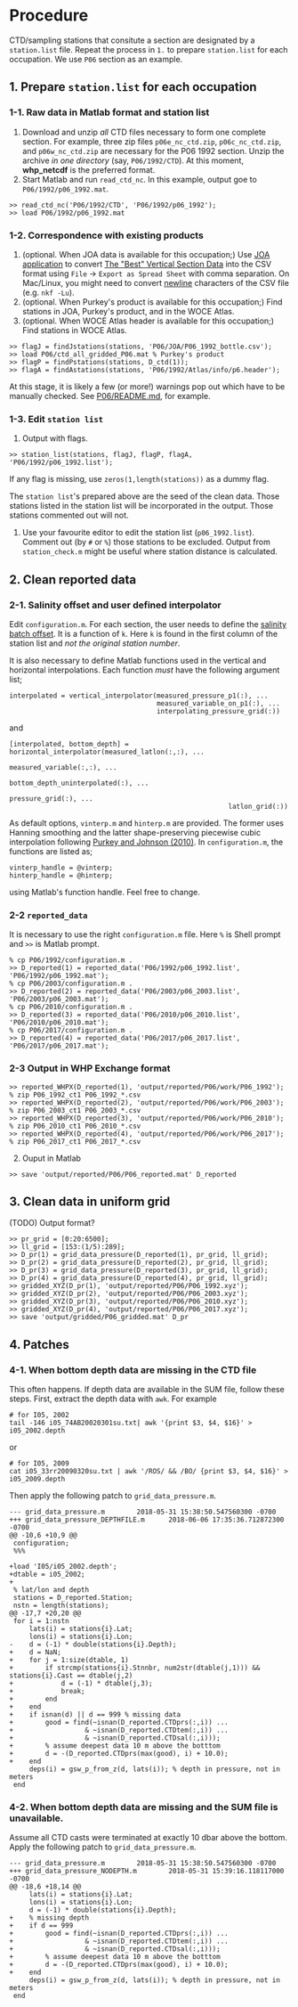 # Procedure
CTD/sampling stations that consitute a section are designated by a `station.list` file. Repeat the process in `1.` to prepare `station.list` for each occupation.
We use `P06` section as an example.

## 1. Prepare `station.list` for each occupation



### 1-1. Raw data in Matlab format and station list

1. Download and unzip *all* CTD files necessary to form one complete section. For example, three zip files `p06e_nc_ctd.zip`, `p06c_nc_ctd.zip`, and `p06w_nc_ctd.zip` are necessary for the P06 1992 section. Unzip the archive *in one directory* (say, `P06/1992/CTD`). At this moment, **whp_netcdf** is the preferred format.
1. Start Matlab and run `read_ctd_nc`. In this example, output goe to `P06/1992/p06_1992.mat`.
~~~
>> read_ctd_nc('P06/1992/CTD', 'P06/1992/p06_1992');
>> load P06/1992/p06_1992.mat
~~~

### 1-2. Correspondence with existing products
1. (optional. When JOA data is available for this occupation;) Use [JOA application](http://joa.ucsd.edu/joa) to convert  [The "Best" Vertical Section Data](http://joa.ucsd.edu/data/best.html) into the CSV format using `File` → `Export as Spread Sheet` with comma separation. On Mac/Linux, you might need to convert [newline](https://en.wikipedia.org/wiki/Newline) characters of the CSV file (e.g. `nkf -Lu`).
1. (optional. When Purkey's product is available for this occupation;) Find stations in JOA, Purkey's product, and in the WOCE Atlas.
1. (optional. When WOCE Atlas header is available for this occupation;) Find stations in WOCE Atlas.
~~~
>> flagJ = findJstations(stations, 'P06/JOA/P06_1992_bottle.csv');
>> load P06/ctd_all_gridded_P06.mat % Purkey's product
>> flagP = findPstations(stations, D_ctd(1));
>> flagA = findAstations(stations, 'P06/1992/Atlas/info/p6.header');
~~~
At this stage, it is likely a few (or more!) warnings pop out which have to be manually checked. See [P06/README.md](https://github.com/kkats/WOCE-GO-SHIP-clean-sections/blob/master/P06/README.md), for example.

### 1-3. Edit `station list`

1. Output with flags.
~~~
>> station_list(stations, flagJ, flagP, flagA, 'P06/1992/p06_1992.list');
~~~
If any flag is missing, use `zeros(1,length(stations))` as a dummy flag.

The `station list`'s prepared above are the seed of the clean data. Those stations listed in the station list will be incorporated in the output. Those stations commented out will not.

1. Use your favourite editor to edit the station list (`p06_1992.list`). Comment out (by `#` or `%`) those stations to be excluded. Output from `station_check.m` might be useful where station distance is calculated.


## 2. Clean reported data
### 2-1. Salinity offset and user defined interpolator
Edit `configuration.m`.
For each section, the user needs to define the [salinity batch offset](https://github.com/kkats/WOCE-GO-SHIP-clean-sections/blob/master/SaltBatchOffset/README.md). It is a function of `k`. Here `k` is found in the first column of the station list and *not the original station number*.

It is also necessary to define Matlab functions used in the vertical and horizontal interpolations. Each function *must* have the following argument list;
~~~
interpolated = vertical_interpolator(measured_pressure_p1(:), ...
                                     measured_variable_on_p1(:), ...
                                     interpolating_pressure_grid(:))
~~~
and
~~~
[interpolated, bottom_depth] = horizontal_interpolator(measured_latlon(:,:), ...
                                                       measured_variable(:,:), ...
                                                       bottom_depth_uninterpolated(:), ...
                                                       pressure_grid(:), ...
                                                       latlon_grid(:))
~~~
As default options, `vinterp.m` and `hinterp.m` are provided. The former uses Hanning smoothing and the latter shape-preserving piecewise cubic interpolation following [Purkey and Johnson (2010)](https://doi.org/10.1175/2010JCLI3682.1). In `configuration.m`, the functions are listed as;
~~~
vinterp_handle = @vinterp;
hinterp_handle = @hinterp;
~~~
using Matlab's function handle. Feel free to change.

### 2-2 `reported_data`
It is necessary to use the right `configuration.m` file. Here `%` is Shell prompt and `>>` is Matlab prompt.
~~~
% cp P06/1992/configuration.m .
>> D_reported(1) = reported_data('P06/1992/p06_1992.list', 'P06/1992/p06_1992.mat');
% cp P06/2003/configuration.m .
>> D_reported(2) = reported_data('P06/2003/p06_2003.list', 'P06/2003/p06_2003.mat');
% cp P06/2010/configuration.m .
>> D_reported(3) = reported_data('P06/2010/p06_2010.list', 'P06/2010/p06_2010.mat');
% cp P06/2017/configuration.m .
>> D_reported(4) = reported_data('P06/2017/p06_2017.list', 'P06/2017/p06_2017.mat');
~~~

### 2-3 Output in WHP Exchange format
~~~
>> reported_WHPX(D_reported(1), 'output/reported/P06/work/P06_1992');
% zip P06_1992_ct1 P06_1992_*.csv
>> reported_WHPX(D_reported(2), 'output/reported/P06/work/P06_2003');
% zip P06_2003_ct1 P06_2003_*.csv
>> reported_WHPX(D_reported(3), 'output/reported/P06/work/P06_2010');
% zip P06_2010_ct1 P06_2010_*.csv
>> reported_WHPX(D_reported(4), 'output/reported/P06/work/P06_2017');
% zip P06_2017_ct1 P06_2017_*.csv
~~~
2. Ouput in Matlab
~~~
>> save 'output/reported/P06/P06_reported.mat' D_reported
~~~

## 3. Clean data in uniform grid
(TODO) Output format?
~~~
>> pr_grid = [0:20:6500];
>> ll_grid = [153:(1/5):289];
>> D_pr(1) = grid_data_pressure(D_reported(1), pr_grid, ll_grid);
>> D_pr(2) = grid_data_pressure(D_reported(2), pr_grid, ll_grid);
>> D_pr(3) = grid_data_pressure(D_reported(3), pr_grid, ll_grid);
>> D_pr(4) = grid_data_pressure(D_reported(4), pr_grid, ll_grid);
>> gridded_XYZ(D_pr(1), 'output/reported/P06/P06_1992.xyz');
>> gridded_XYZ(D_pr(2), 'output/reported/P06/P06_2003.xyz');
>> gridded_XYZ(D_pr(3), 'output/reported/P06/P06_2010.xyz');
>> gridded_XYZ(D_pr(4), 'output/reported/P06/P06_2017.xyz');
>> save 'output/gridded/P06_gridded.mat' D_pr
~~~

## 4. Patches
### 4-1. When bottom depth data are missing in the CTD file
This often happens. If depth data are available in the SUM file, follow these steps.
First, extract the depth data with `awk`.
For example
~~~
# for I05, 2002
tail -146 i05_74AB20020301su.txt| awk '{print $3, $4, $16}' > i05_2002.depth
~~~
or
~~~
# for I05, 2009
cat i05_33rr20090320su.txt | awk '/ROS/ && /BO/ {print $3, $4, $16}' > i05_2009.depth
~~~

Then apply the following patch to `grid_data_pressure.m`.
~~~
--- grid_data_pressure.m        2018-05-31 15:38:50.547560300 -0700
+++ grid_data_pressure_DEPTHFILE.m      2018-06-06 17:35:36.712872300 -0700
@@ -10,6 +10,9 @@
 configuration;
 %%%

+load 'I05/i05_2002.depth';
+dtable = i05_2002;
+
 % lat/lon and depth
 stations = D_reported.Station;
 nstn = length(stations);
@@ -17,7 +20,20 @@
 for i = 1:nstn
     lats(i) = stations{i}.Lat;
     lons(i) = stations{i}.Lon;
-    d = (-1) * double(stations{i}.Depth);
+    d = NaN;
+    for j = 1:size(dtable, 1)
+        if strcmp(stations{i}.Stnnbr, num2str(dtable(j,1))) && stations{i}.Cast == dtable(j,2)
+            d = (-1) * dtable(j,3);
+            break;
+        end
+    end
+    if isnan(d) || d == 999 % missing data
+        good = find(~isnan(D_reported.CTDprs(:,i)) ...
+                  & ~isnan(D_reported.CTDtem(:,i)) ...
+                  & ~isnan(D_reported.CTDsal(:,i)));
+        % assume deepest data 10 m above the botttom
+        d = -(D_reported.CTDprs(max(good), i) + 10.0);
+    end
     deps(i) = gsw_p_from_z(d, lats(i)); % depth in pressure, not in meters
 end
~~~

### 4-2. When bottom depth data are missing and the SUM file is unavailable.
Assume all CTD casts were terminated at exactly 10 dbar above the bottom. Apply the following patch to `grid_data_pressure.m`.
~~~
--- grid_data_pressure.m        2018-05-31 15:38:50.547560300 -0700
+++ grid_data_pressure_NODEPTH.m        2018-05-31 15:39:16.118117000 -0700
@@ -18,6 +18,14 @@
     lats(i) = stations{i}.Lat;
     lons(i) = stations{i}.Lon;
     d = (-1) * double(stations{i}.Depth);
+    % missing depth
+    if d == 999
+        good = find(~isnan(D_reported.CTDprs(:,i)) ...
+                  & ~isnan(D_reported.CTDtem(:,i)) ...
+                  & ~isnan(D_reported.CTDsal(:,i)));
+        % assume deepest data 10 m above the botttom
+        d = -(D_reported.CTDprs(max(good), i) + 10.0);
+    end
     deps(i) = gsw_p_from_z(d, lats(i)); % depth in pressure, not in meters
 end
~~~

